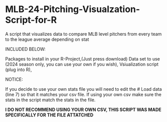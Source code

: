 # MLB-24-Pitching-Visualzation-Script-for-R
A script that visualizes data to compare MLB level pitchers from every team to the league average depending on stat

INCLUDED BELOW:

Packages to install in your R-Project,(Just press download)
Data set to use (2024 season only, you can use your own if you wish),
Vsiualization script (plug into R), 

NOTICE:

If you decide to use your own stats file you will need to edit the # Load data (line 7) so that it matches your csv file.
If using your own csv make sure the stats in the script match the stats in the file.

**I DO NOT RECOMMEND USING YOUR OWN CSV, THIS SCRIPT WAS MADE SPECIFICALLY FOR THE FILE ATTATCHED**

